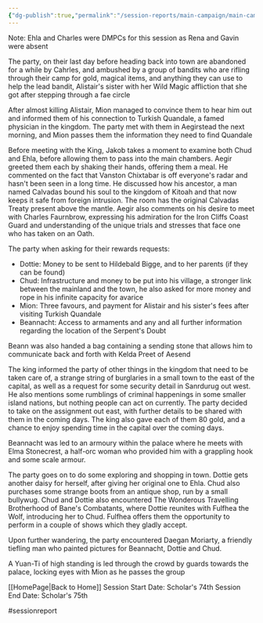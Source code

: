 ```yaml
---
{"dg-publish":true,"permalink":"/session-reports/main-campaign/main-campaign-session-7/"}
---
```



Note: Ehla and Charles were DMPCs for this session as Rena and Gavin were absent

The party, on their last day before heading back into town are abandoned for a while by Cahrles, and ambushed by a group of bandits who are rifling through their camp for gold, magical items, and anything they can use to help the lead bandit, Alistair's sister with her Wild Magic affliction that she got after stepping through a fae circle

After almost killing Alistair, Mion managed to convince them to hear him out and informed them of his connection to Turkish Quandale, a famed physician in the kingdom. The party met with them in Aegirstead the next morning, and Mion passes them the information they need to find Quandale

Before meeting with the King, Jakob takes a moment to examine both Chud and Ehla, before allowing them to pass into the main chambers. Aegir greeted them each by shaking their hands, offering them a meal. He commented on the fact that Vanston Chixtabar is off everyone's radar and hasn't been seen in a long time. He discussed how his ancestor, a man named Calvadas bound his soul to the kingdom of Kitoah and that now keeps it safe from foreign intrusion. The room has the original Calvadas Treaty present above the mantle. Aegir also comments on his desire to meet with Charles Faurnbrow, expressing his admiration for the Iron Cliffs Coast Guard and understanding of the unique trials and stresses that face one who has taken on an Oath. 

The party when asking for their rewards requests:
- Dottie: Money to be sent to Hildebald Bigge, and to her parents (if they can be found)
- Chud: Infrastructure and money to be put into his village, a stronger link between the mainland and the town, he also asked for more money and rope in his infinite capacity for avarice
- Mion: Three favours, and payment for Alistair and his sister's fees after visiting Turkish Quandale
- Beannacht: Access to armaments and any and all further information regarding the location of the Serpent's Doubt

Beann was also handed a bag containing a sending stone that allows him to communicate back and forth with Kelda Preet of Aesend

The king informed the party of other things in the kingdom that need to be taken care of, a strange string of burglaries in a small town to the east of the capital, as well as a request for some security detail in Sanrdurug out west. He also mentions some rumblings of criminal happenings in some smaller island nations, but nothing people can act on currently. The party decided to take on the assignment out east, with further details to be shared with them in the coming days. The king also gave each of them 80 gold, and a chance to enjoy spending time in the capital over the coming days.

Beannacht was led to an armoury within the palace where he meets with Elma Stonecrest, a half-orc woman who provided him with a grappling hook and some scale armour.

The party goes on to do some exploring and shopping in town. Dottie gets another daisy for herself, after giving her original one to Ehla. Chud also purchases some strange boots from an antique shop, run by a small bullywug. Chud and Dottie also encountered The Wonderous Travelling Brotherhood of Bane's Combatants, where Dottie reunites with Fulfhea the Wolf, introducing her to Chud. Fulfhea offers them the opportunity to perform in a couple of shows which they gladly accept.

Upon further wandering, the party encountered Daegan Moriarty, a friendly tiefling man who painted pictures for Beannacht, Dottie and Chud.

A Yuan-Ti of high standing is led through the crowd by guards towards the palace, locking eyes with Mion as he passes the group

[[HomePage\|Back to Home]]
Session Start Date: Scholar's 74th
Session End Date: Scholar's 75th


#sessionreport 